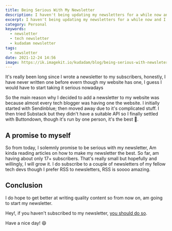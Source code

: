 ```yaml
---
title: Being Serious With My Newsletter
description: I haven't being updating my newsletters for a while now and I feel I must start to take it serious
excerpt: I haven't being updating my newsletters for a while now and I feel I must start to take it serious
category: Personal
keywords:
  - newsletter
  - tech newsletter
  - kudadam newsletter
tags:
  - newsletter
date: 2021-12-24 14:56
image: https://ik.imagekit.io/kudadam/blog/being-serious-with-newsleter/hero.jpg
---
```


<p class="intro">
    It's really been long since I wrote a newsletter to my subscribers, honestly, I have never written one before evern though my website has one, I guess  I would have to start taking it serious nowadays
</p>

So the main reason why I decided to add a newsletter to my website was because almost every tech blogger was having one the website. I initially started with Sendinblue; then moved away due to it's complicated stuff. I then tried Substack but they didn't have a suitable API so I finally settled with Buttondown, though it's run by one person, it's the best :clap:.

## A promise to myself

So from today, I solemnly promise to be serious with my newsletter, Am kinda reading articles on how to make my newsletter the best. So far, am having about only 17+ subscribers. That's really small but hopefully and willingly, I will grow it. I do subscribe to a couple of newsletters of my fellow tech devs though I prefer RSS to newsletters, RSS is soooo amazing.

## Conclusion

I do hope to get better at writing quality content so from now on, am going to start my newsletter.

Hey!, if you haven't subscribed to my newsletter, [you should do so](https://www.buttondown.email/lucretius).

Have a nice day! :smile:
